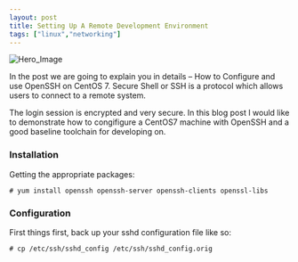 ```yaml
---
layout: post
title: Setting Up A Remote Development Environment
tags: ["linux","networking"]
---
```


![Hero_Image](https://tecadmin.net/wp-content/uploads/2014/01/ssh-large-image.gif "hero_image")

In the post we are going to explain you in details – How to Configure and use OpenSSH on CentOS 7. Secure Shell or SSH is a protocol which allows users to connect to a remote system.

The login session is encrypted and very secure. In this blog post I would like to demonstrate how to congifigure a CentOS7 machine with OpenSSH and a good baseline toolchain for developing on.

### Installation

Getting the appropriate packages:

```
# yum install openssh openssh-server openssh-clients openssl-libs
```

### Configuration

First things first, back up your sshd configuration file like so:

```
# cp /etc/ssh/sshd_config /etc/ssh/sshd_config.orig
```
